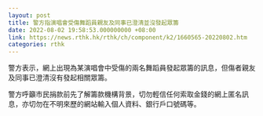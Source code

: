```yaml
---
layout: post
title: 警方指演唱會受傷舞蹈員親友及同事已澄清並沒發起眾籌
date: 2022-08-02 19:58:53.000000000 +08:00
link: https://news.rthk.hk/rthk/ch/component/k2/1660565-20220802.htm
categories: rthk
---
```


警方表示，網上出現為某演唱會中受傷的兩名舞蹈員發起眾籌的訊息，但傷者親友及同事已澄清沒有發起相關眾籌。

警方呼籲市民捐款前先了解籌款機構背景，切勿輕信任何索取金錢的網上匿名訊息，亦切勿在不明來歷的網站輸入個人資料、銀行戶口號碼等。
